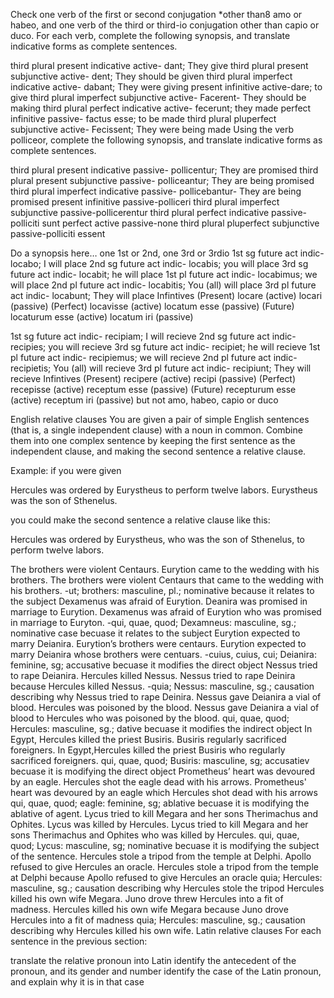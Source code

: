 Check one verb of the first or second conjugation *other than8 amo or habeo, and one verb of the third or third-io conjugation other than capio or duco. For each verb, complete the following synopsis, and translate indicative forms as complete sentences.

third plural present indicative active- dant; They give 
third plural present subjunctive active- dent; They should be given
third plural imperfect indicative active- dabant; They were giving
present infinitive active-dare; to give 
third plural imperfect subjunctive active- Facerent- They should be making
third plural perfect indicative active- fecerunt; they made
perfect infinitive passive- factus esse; to be made
third plural pluperfect subjunctive active- Fecissent; They were being made
Using the verb polliceor, complete the following synopsis, and translate indicative forms as complete sentences.

third plural present indicative passive- pollicentur; They are promised
third plural present subjunctive passive- polliceantur; They are being promised
third plural imperfect indicative passive- pollicebantur- They are being promised
present infinitive passive-polliceri
third plural imperfect subjunctive passive-pollicerentur
third plural perfect indicative passive-polliciti sunt
perfect active passive-none
third plural pluperfect subjunctive passive-polliciti essent

Do a synopsis here… one 1st or 2nd, one 3rd or 3rdio
1st sg future act indic- locabo; I will place
2nd sg future act indic- locabis; you will place
3rd sg future act indic- locabit; he will place
1st pl future act indic- locabimus; we will place
2nd pl future act indic- locabitis; You (all) will place
3rd pl future act indic- locabunt; They will place
Infintives (Present)	locare (active)	locari (passive)
           (Perfect)  locavisse (active)	locatum esse (passive)
           (Future)	  locaturum esse (active)	locatum iri (passive)

1st sg future act indic- recipiam; I will recieve
2nd sg future act indic- recipies; you will recieve
3rd sg future act indic- recipiet; he will recieve 
1st pl future act indic- recipiemus; we will recieve
2nd pl future act indic- recipietis; You (all) will recieve 
3rd pl future act indic- recipiunt; They will recieve
Infintives (Present)	recipere (active)	recipi (passive)
           (Perfect)  recepisse (active) receptum esse (passive)
           (Future)	recepturum esse (active)	receptum iri (passive)
but not amo, habeo, capio or duco

English relative clauses
You are given a pair of simple English sentences (that is, a single independent clause) with a noun in common. Combine them into one complex sentence by keeping the first sentence as the independent clause, and making the second sentence a relative clause.

Example: if you were given

Hercules was ordered by Eurystheus to perform twelve labors. Eurystheus was the son of Sthenelus.

you could make the second sentence a relative clause like this:

Hercules was ordered by Eurystheus, who was the son of Sthenelus, to perform twelve labors.

The brothers were violent Centaurs. Eurytion came to the wedding with his brothers.
  The brothers were violent Centaurs that came to the wedding with his brothers.
   -ut; brothers: masculine, pl.; nominative because it relates to the subject
Dexamenus was afraid of Eurytion. Deanira was promised in marriage to Eurytion.
  Dexamenus was afraid of Eurytion who was promised in marriage to Euryton.
    -qui, quae, quod; Dexamneus: masculine, sg.; nominative case becuase it relates to the subject
Eurytion expected to marry Deianira. Eurytion’s brothers were centaurs.
  Eurytion expected to marry Deianira whose brothers were centuars.
    -cuius, cuius, cui; Deianira: feminine, sg; accusative becuase it modifies the direct object
Nessus tried to rape Deianira. Hercules killed Nessus.
  Nessus tried to rape Deinira because Hercules killed Nessus.
    -quia; Nessus: masculine, sg.; causation describing why Nessus tried to rape Deinira.
Nessus gave Deianira a vial of blood. Hercules was poisoned by the blood.
  Nessus gave Deianira a vial of blood to Hercules who was poisoned by the blood.
    qui, quae, quod; Hercules: masculine, sg.; dative becuase it modifies the indirect object
In Egypt, Hercules killed the priest Busiris. Busiris regularly sacrificed foreigners.
  In Egypt,Hercules killed the priest Busiris who regularly sacrificed foreigners.
    qui, quae, quod; Busiris: masculine, sg; accusatiev becuase it is modifying the direct object
Prometheus’ heart was devoured by an eagle. Hercules shot the eagle dead with his arrows.
  Prometheus' heart was devoured by an eagle which Hercules shot dead with his arrows
  qui, quae, quod; eagle: feminine, sg; ablative becuase it is modifying the ablative of agent.
Lycus tried to kill Megara and her sons Therimachus and Ophites. Lycus was killed by Hercules.
  Lycus tried to kill Megara and her sons Therimachus and Ophites who was killed by Hercules.
  qui, quae, quod; Lycus: masculine, sg; nominative becuase it is modifying the subject of the sentence.
Hercules stole a tripod from the temple at Delphi. Apollo refused to give Hercules an oracle.
 Hercules stole a tripod from the temple at Delphi because Apollo refused to give Hercules an oracle
 quia; Hercules: masculine, sg.; causation describing why Hercules stole the tripod
Hercules killed his own wife Megara. Juno drove threw Hercules into a fit of madness.
  Hercules killed his own wife Megara because Juno drove Hercules into a fit of madness
  quia; Hercules: masculine, sg.; causation describing why Hercules killed his own wife.
Latin relative clauses
For each sentence in the previous section:

translate the relative pronoun into Latin
identify the antecedent of the pronoun, and its gender and number
identify the case of the Latin pronoun, and explain why it is in that case

